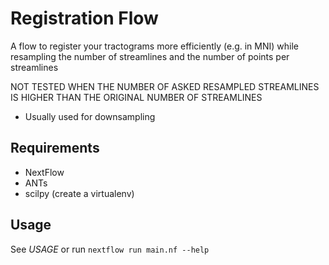 # Registration Flow

A flow to register your tractograms more efficiently (e.g. in MNI) while resampling the number of streamlines and the number of points per streamlines

NOT TESTED WHEN THE NUMBER OF ASKED RESAMPLED STREAMLINES IS HIGHER THAN THE ORIGINAL NUMBER OF STREAMLINES
* Usually used for downsampling

## Requirements
* NextFlow
* ANTs
* scilpy (create a virtualenv)

## Usage

See *USAGE* or run `nextflow run main.nf --help`

